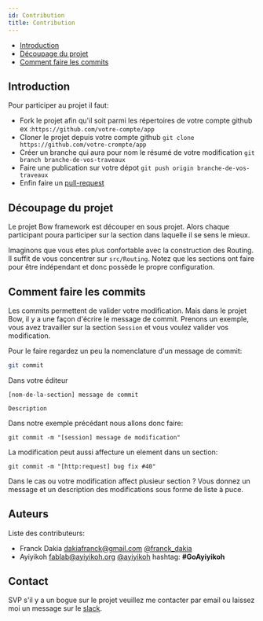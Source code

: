 ```yaml
---
id: Contribution
title: Contribution
---
```


- [Introduction](#introduction)
- [Découpage du projet](#decoupage-du-projet)
- [Comment faire les commits](#comment-faire-les-commits)

## Introduction

Pour participer au projet il faut:

- Fork le projet afin qu'il soit parmi les répertoires de votre compte github ex :`https://github.com/votre-compte/app`
- Cloner le projet depuis votre compte github `git clone https://github.com/votre-crompte/app`
- Créer un branche qui aura pour nom le résumé de votre modification `git branch branche-de-vos-traveaux`
- Faire une publication sur votre dépot `git push origin branche-de-vos-traveaux`
- Enfin faire un [pull-request](https://www.thinkful.com/learn/github-pull-request-tutorial/Keep-Tabs-on-the-Project#Time-to-Submit-Your-First-PR)


## Découpage du projet

Le projet Bow framework est découper en sous projet. Alors chaque participant poura participer sur la section dans laquelle il se sens le mieux.

Imaginons que vous etes plus confortable avec la construction des Routing. Il suffit de vous concentrer sur `src/Routing`. Notez que les sections ont faire pour être indépendant et donc possède le propre configuration.


## Comment faire les commits

Les commits permettent de valider votre modification. Mais dans le projet Bow, il y a une façon d'écrire le message de commit. Prenons un exemple, vous avez travailler sur la section `Session` et vous voulez valider vos modification.

Pour le faire regardez un peu la nomenclature d'un message de commit:

```sh
git commit
```

Dans votre éditeur

```
[nom-de-la-section] message de commit

Description
```

Dans notre exemple précédant nous allons donc faire:

```
git commit -m "[session] message de modification"
```

La modification peut aussi affecture un element dans un section:

```
git commit -m "[http:request] bug fix #40"
```

Dans le cas ou votre modification affect plusieur section ? Vous donnez un message et un description des modifications sous forme de liste à puce.

## Auteurs

Liste des contributeurs:

- Franck Dakia <dakiafranck@gmail.com> [@franck_dakia](https://twitter.com/franck_dakia)
- Ayiyikoh <fablab@ayiyikoh.org> [@ayiyikoh](https://twitter.com/ayiyikoh) hashtag: __#GoAyiyikoh__

## Contact

SVP s'il y a un bogue sur le projet veuillez me contacter par email ou laissez moi un message sur le [slack](https://bowphp.slack.com).
